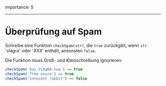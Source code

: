 importance: 5

---

# Überprüfung auf Spam

Schreibe eine Funktion `checkSpam(str)`, die `true` zurückgibt, wenn `str` 'viagra' oder 'XXX' enthält, ansonsten `false`.

Die Funktion muss Groß- und Kleinschreibung ignorieren:

```js
checkSpam('buy ViAgRA now') == true
checkSpam('free xxxxx') == true
checkSpam("innocent rabbit") == false
```
